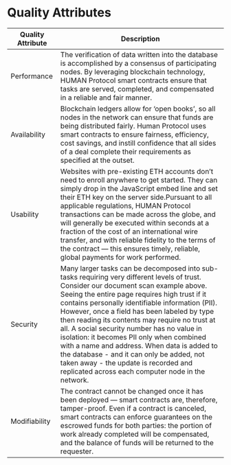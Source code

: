 # Quality Attributes


|Quality Attribute|Description|
|---|---|
|Performance|The verification of data written into the database is accomplished by a consensus of participating nodes. By leveraging blockchain technology, HUMAN Protocol smart contracts ensure that tasks are served, completed, and compensated in a reliable and fair manner.|
|Availability|Blockchain ledgers allow for ‘open books’, so all nodes in the network can ensure that funds are being distributed fairly. Human Protocol uses smart contracts to ensure fairness, efficiency, cost savings, and instill confidence that all sides of a deal complete their requirements as specified at the outset. |
|Usability| Websites with pre-existing ETH accounts don’t need to enroll anywhere to get started. They can simply drop in the JavaScript embed line and set their ETH key on the server side.Pursuant to all applicable regulations, HUMAN Protocol transactions can be made across the globe, and will generally be executed within seconds at a fraction of the cost of an international wire transfer, and with reliable fidelity to the terms of the contract — this ensures timely, reliable, global payments for work performed.|
|Security|Many larger tasks can be decomposed into sub-tasks requiring very different levels of trust. Consider our document scan example above. Seeing the entire page requires high trust if it contains personally identifiable information (PII). However, once a field has been labeled by type then reading its contents may require no trust at all. A social security number has no value in isolation: it becomes PII only when combined with a name and address. When data is added to the database - and it can only be added, not taken away - the update is recorded and replicated across each computer node in the network.|
|Modifiability|The contract cannot be changed once it has been deployed — smart contracts are, therefore, tamper-proof. Even if a contract is canceled, smart contracts can enforce guarantees on the escrowed funds for both parties: the portion of work already completed will be compensated, and the balance of funds will be returned to the requester.|
